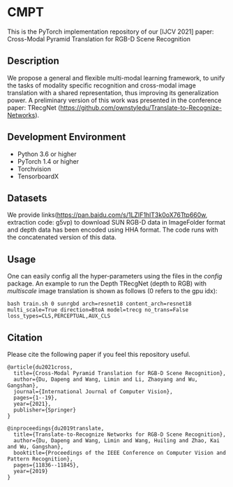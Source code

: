 # CMPT
This is the PyTorch implementation repository of our [IJCV 2021] paper: Cross-Modal Pyramid Translation for RGB-D Scene Recognition

## Description
We propose a general and flexible multi-modal learning framework, to unify the tasks of modality specific recognition and cross-modal image translation with a shared representation, thus improving its generalization power. A preliminary version of this work was presented in the conference paper: TRecgNet (https://github.com/ownstyledu/Translate-to-Recognize-Networks). 

## Development Environment
+ Python 3.6 or higher
+ PyTorch 1.4 or higher
+ Torchvision
+ TensorboardX

## Datasets
We provide links(https://pan.baidu.com/s/1LZIF1hlT3k0oX76Ttp660w, extraction code: g5vp) to download SUN RGB-D data in ImageFolder format and depth data has been encoded using HHA format. The code runs with the concatenated version of this data.

## Usage
One can easily config all the hyper-parameters using the files in the *config* package.
An example to run the Depth TRecgNet (depth to RGB) with *multiscale* image translation is shown as follows (0 refers to the gpu idx):

`bash train.sh 0 sunrgbd arch=resnet18 content_arch=resnet18 multi_scale=True direction=BtoA model=trecg no_trans=False loss_types=CLS,PERCEPTUAL,AUX_CLS`

## Citation
Please cite the following paper if you feel this repository useful.
```
@article{du2021cross,
  title={Cross-Modal Pyramid Translation for RGB-D Scene Recognition},
  author={Du, Dapeng and Wang, Limin and Li, Zhaoyang and Wu, Gangshan},
  journal={International Journal of Computer Vision},
  pages={1--19},
  year={2021},
  publisher={Springer}
}

@inproceedings{du2019translate,
  title={Translate-to-Recognize Networks for RGB-D Scene Recognition},
  author={Du, Dapeng and Wang, Limin and Wang, Huiling and Zhao, Kai and Wu, Gangshan},
  booktitle={Proceedings of the IEEE Conference on Computer Vision and Pattern Recognition},
  pages={11836--11845},
  year={2019}
}

```
